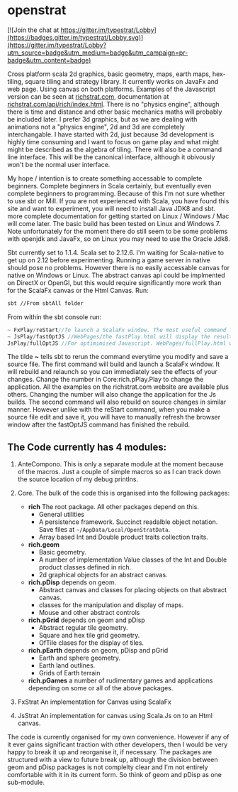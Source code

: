 # openstrat

[![Join the chat at https://gitter.im/typestrat/Lobby](https://badges.gitter.im/typestrat/Lobby.svg)](https://gitter.im/typestrat/Lobby?utm_source=badge&utm_medium=badge&utm_campaign=pr-badge&utm_content=badge)

Cross platform scala 2d graphics, basic geometry, maps, earth maps, hex-tiling, square tiling and strategy library. It currently works on JavaFx and web page. Using canvas on both platforms. Examples of the Javascript version can be seen at [richstrat.com](https://richstrat.com), documentation at [richstrat.com/api/rich/index.html](https://richstrat.com/api/rich/index.html). There is no "physics engine", although there is time and distance and other basic mechanics maths will probably be included later. I prefer 3d graphics, but as we are dealing with animations not a "physics engine", 2d and 3d are completely interchangable. I have started with 2d, just because 3d development is highly time consuming and I want to focus on game play and what might might be described as the algebra of tiling. There will also be a command line interface. This will be the canonical interface, although it obivously won't be the normal user interface.

My hope / intention is to create something accessable to complete beginners. Complete beginners in Scala certainly, but eventually even complete beginners to programming. Because of this I'm not sure whether to use sbt or Mill. If you are not experienced with Scala, you have found this site and want to experiment, you will need to install Java JDK8 and sbt. more complete documentation for getting started on Linux / Windows / Mac will come later. The basic build has been tested on Linux and Windows 7. Note unfortunately for the moment there do still seem to be some problems with openjdk and JavaFx, so on Linux you may need to use the Oracle Jdk8.

Sbt currently set to 1.1.4. Scala set to 2.12.6. I'm waiting for Scala-native to get up on 2.12 before experimenting. Running a game server in native should pose no problems. However there is no easily accessable canvas for native on Windows or Linux. The abstract canvas api could be implmented on DirectX or OpenGl, but this would require significantly more work than for the ScalaFx canvas or the Html Canvas. Run:

```bash
sbt //From sbtAll folder
```

From within the sbt console run:

```sbt
~ FxPlay/reStart//To launch a ScalaFx window. The most useful command for development
~ JsPlay/fastOptJS //WebPages/the fastPlay.html will display the results in a browser
JsPlay/fullOptJS //For optimimised Javascript. WebPages/fullPlay.html will display the results in a browser
```

The tilde **~** tells sbt to rerun the command everytime you modify and save a source file. The first command will build and launch a ScalaFx window. It will rebuild and relaunch so you can immediately see the effects of your changes. Change the number in Core:rich.pPlay.Play to change the application. All the examples on the richstrat.com website are available plus others. Changing the number will also change the application for the Js builds. The second command will also rebuild on source changes in similar manner. However unlike with the reStart command, when you make a source file edit and save it, you will have to manually refresh the browser window after the fastOptJS command has finished the rebuild. 

## The Code currently has 4 modules:

1. AnteCompono. This is only a separate module at the moment because of the macros. Just a couple of simple macros so as I can track down the source location of my debug printlns.

2. Core. The bulk of the code this is organised into the following packages:
   - **rich** The root package. All other packages depend on this.
     * General utilities
     * A persistence framework. Succinct readalble object notation. Save files at `~/AppData/Local/OpenStratData`.
     * Array based Int and Double product traits collection traits.
   - **rich.geom**
     * Basic  geometry.
     * A number of implementation Value classes of the Int and Double product classes defined in rich.
     * 2d graphical objects for an abstract canvas.     
   - **rich.pDisp** depends on geom.
     * Abstract canvas and classes for placing objects on that abstract canvas.
     * classes for the manipulation and display of maps.
     * Mouse and other abstract controls
   - **rich.pGrid** depends on geom and pDisp
     * Abstract regular tile geometry.
     * Square and hex tile grid geometry.
     * OfTile clases for the display of tiles.
   - **rich.pEarth** depends on geom, pDisp and pGrid
     * Earth and sphere geometry.
     * Earth land outlines.
     * Grids of Earth terrain
   - **rich.pGames** a number of rudimentary games and applications depending on some or all of the above packages.

3. FxStrat An implementation for Canvas using ScalaFx

4. JsStrat An implementation for canvas using Scala.Js on to an Html canvas.

The code is currently organised for my own convenience. However if any of it ever gains significant traction with other developers, then I would be very happy to break it up and reorganise it, if necessary. The packages are structured with a view to future break up, although the division between geom and pDisp packages is not complelty clear and I'm not entirely comfortable with it in its current form. So think of geom and pDisp as one sub-module.
